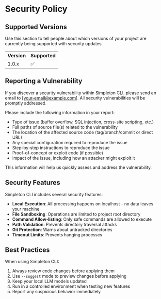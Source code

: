 # Security Policy

## Supported Versions

Use this section to tell people about which versions of your project are currently being supported with security updates.

| Version | Supported          |
| ------- | ------------------ |
| 1.0.x   | :white_check_mark: |

## Reporting a Vulnerability

If you discover a security vulnerability within Simpleton CLI, please send an email to [your-email@example.com]. All security vulnerabilities will be promptly addressed.

Please include the following information in your report:

- Type of issue (buffer overflow, SQL injection, cross-site scripting, etc.)
- Full paths of source file(s) related to the vulnerability
- The location of the affected source code (tag/branch/commit or direct URL)
- Any special configuration required to reproduce the issue
- Step-by-step instructions to reproduce the issue
- Proof-of-concept or exploit code (if possible)
- Impact of the issue, including how an attacker might exploit it

This information will help us quickly assess and address the vulnerability.

## Security Features

Simpleton CLI includes several security features:

- **Local Execution**: All processing happens on localhost - no data leaves your machine
- **File Sandboxing**: Operations are limited to project root directory
- **Command Allow-listing**: Only safe commands are allowed to execute
- **Path Validation**: Prevents directory traversal attacks
- **Git Protection**: Warns about untracked directories
- **Timeout Limits**: Prevents hanging processes

## Best Practices

When using Simpleton CLI:

1. Always review code changes before applying them
2. Use `--suggest` mode to preview changes before applying
3. Keep your local LLM models updated
4. Run in a controlled environment when testing new features
5. Report any suspicious behavior immediately 